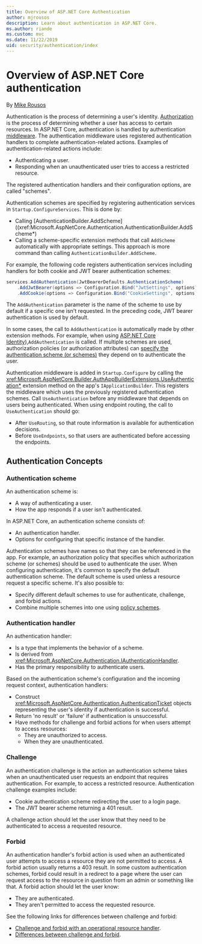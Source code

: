 ```yaml
---
title: Overview of ASP.NET Core Authentication
author: mjrousos
description: Learn about authentication in ASP.NET Core.
ms.author: riande
ms.custom: mvc
ms.date: 11/22/2019
uid: security/authentication/index
---
```

# Overview of ASP.NET Core authentication

By [Mike Rousos](https://github.com/mjrousos)

Authentication is the process of determining a user's identity. [Authorization](xref:security/authorization/introduction) is the process of determining whether a user has access to certain resources. In ASP.NET Core, authentication is handled by authentication [middleware](xref:fundamentals/middleware/index). The authentication middleware uses registered authentication handlers to complete authentication-related actions. Examples of authentication-related actions include:

* Authenticating a user.
* Responding when an unauthenticated user tries to access a restricted resource.

The registered authentication handlers and their configuration options, are called "schemes".

Authentication schemes are specified by registering authentication services in `Startup.ConfigureServices`. This is done by:

* Calling [AuthenticationBuilder.AddScheme]((xref:Microsoft.AspNetCore.Authentication.AuthenticationBuilder.AddScheme*)
* Calling a scheme-specific extension methods that call `AddScheme` automatically with appropriate settings. This approach is more command than calling `AuthenticationBuilder.AddScheme`.

For example, the following code registers authentication services including handlers for both cookie and JWT bearer authentication schemes:

```csharp
services.AddAuthentication(JwtBearerDefaults.AuthenticationScheme)
    .AddJwtBearer(options => Configuration.Bind("JwtSettings", options))
    .AddCookie(options => Configuration.Bind("CookieSettings", options));
```

The `AddAuthentication` parameter is the name of the scheme to use by default if a specific one isn't requested. In the preceding code, JWT bearer authentication is used by default.

In some cases, the call to `AddAuthentication` is automatically made by other extension methods. For example, when using [ASP.NET Core Identity](xref:security/authentication/identity)),`AddAuthentication` is called. If multiple schemes are used, authorization policies (or authorization attributes) can [specify the authentication scheme (or schemes)](xref:security/authorization/limitingidentitybyscheme) they depend on to authenticate the user.

Authentication middleware is added in `Startup.Configure` by calling the <xref:Microsoft.AspNetCore.Builder.AuthAppBuilderExtensions.UseAuthentication*> extension method on the app's `IApplicationBuilder`. This registers the  middleware which uses the previously registered authentication schemes. Call `UseAuthentication` before any middleware that depends on users being authenticated. When using endpoint routing, the call to `UseAuthentication` should go:

* After `UseRouting`, so that route information is available for authentication decisions.
* Before `UseEndpoints`, so that users are authenticated before accessing the endpoints.

## Authentication Concepts

### Authentication scheme

An authentication scheme is:

* A way of authenticating a user.
* How the app responds if a user isn't authenticated.

In ASP.NET Core, an authentication scheme consists of:

* An authentication handler.
* Options for configuring that specific instance of the handler.

Authentication schemes have names so that they can be referenced in the app. For example, an authorization policy that specifies which authorization scheme (or schemes) should be used to authenticate the user. When configuring authentication, it's common to specify the default authentication scheme. The default scheme is used unless a resource request a specific scheme. It's also possible to:

* Specify different default schemes to use for authenticate, challenge, and forbid actions.
* Combine multiple schemes into one using [policy schemes](xref:security/authentication/policyschemes).

### Authentication handler

An authentication handler:

* Is a type that implements the behavior of a scheme.
* Is derived from <xref:Microsoft.AspNetCore.Authentication.IAuthenticationHandler>.
* Has the primary responsibility to authenticate users.

Based on the authentication scheme's configuration and the incoming request context, authentication handlers:

* Construct <xref:Microsoft.AspNetCore.Authentication.AuthenticationTicket> objects representing the user's identity if authentication is successful.
* Return 'no result' or 'failure' if authentication is unsuccessful.
* Have methods for challenge and forbid actions for when users attempt to access resources:
  * They are unauthorized to access.
  * When they are unauthenticated.

### Challenge

An authentication challenge is the action an authentication scheme takes when an unauthenticated user requests an endpoint that requires authentication. For example, to access a restricted resource. Authentication challenge examples include:

* Cookie authentication scheme redirecting the user to a login page.
* The JWT bearer scheme returning a 401 result.

A challenge action should let the user know that they need to be authenticated to access a requested resource.

### Forbid

An authentication handler's forbid action is used when an authenticated user attempts to access a resource they are not permitted to access. A forbid action usually returns a 403 result. In some custom authentication schemes, forbid could result in a redirect to a page where the user can request access to the resource in question from an admin or something like that. A forbid action should let the user know:

* They are authenticated.
* They aren't permitted to access the requested resource.

See the following links for differences between challenge and forbid:

* [Challenge and forbid with an operational resource handler](xref:security/authorization/resourcebased#challenge-and-forbid-with-an-operational-resource-handler).
* [Differences between challenge and forbid](xref:security/authorization/secure-data#challenge).
